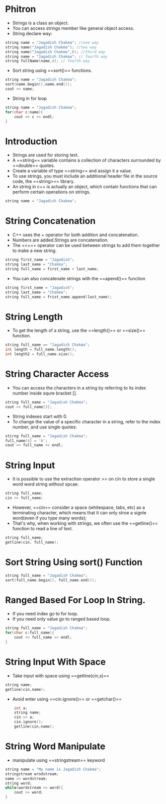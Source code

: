 # Phitron
- Strings is a class an object.
- You can access strings member like general object access.
- String declare way:
```c++
string name = "Jagadish Chakma"; //one way
string name("Jagadish Chakma"); //two way
string name("Jagadish Chakma",6); //third way
string name = "Jagadish Chakma"; // fourth way
string fullName(name,4); // fourth way
```
- Sort string using ==sort()== functions.
```c++
string name = "Jagadish Chakma";
sort(name.begin(),name.end());
cout << name;
```
- String in for loop
```c++
string name = "Jagadish Chakma";
for(char c:name){
	cout << c << endl;
}
```

# Introduction
- Strings are used for storing text.
- A ==string== variable contains a collection of characters surrounded by ==double== quotes.
- Create a variable of type ==string== and assign it a value.
- To use strings, you must include an additional header file in the source code, the ==string>== library.
- An string in c++ is actually an object, which contain functions that can perform certain operations on strings.
```c++
string name = "Jagadish Chakma";
```
# String Concatenation
- C++ uses the + operator for both addition and concatenation.
- Numbers are added.Strings are concatenation.
- The ==+== operator can be used between strings to add them together to make a new string. 
```c++
string first_name = "Jagadish";
string last_name = "Chakma";
string full_name = first_name + last_name;
```
- You can also concatenate strings with the ==apend()== function
```c++
string first_name = "Jagadish";
string last_name = "Chakma";
string full_name = frist_name.append(last_name);
```
# String Length
- To get the length of a string, use the ==length()== or ==size()== function.
```c++
string full_name == "Jagadish Chakma";
int length = full_name.length();
int length2 = full_name.size();
```
# String Character Access
- You can access the characters in a string by referring to its index number inside squre bracket [].
```c++
string full_name = "Jagadish Chakma";
cout << full_name[3];
```
- String indexes start with 0.
- To change the value of a specific character in a string, refer to the index number, and use single quotes:
```c++
stirng full_name = "Jagadish Chakma";
full_name[4] = 'k';
cout << full_name << endl;
```
# String Input
- It is possible to use the extraction operator >> on cin to store a single word word string without spcae.
```c++
string full_name;
cin >> full_name;
```
- However, ==cin== consider a space (whitespace, tabs, etc) as a terminating character, which means that it can only stroe a signle word(even if you type many words);
- That's why, when working with strings, we often use the ==getline()== function to read a line of text.
```c++
string full_name;
getline(cin, full_name);
```

# Sort String Using sort() Function
```c++
string full_name = "Jagadish Chakma";
sort(full_name.begin(), full_name.end());
```
# Ranged Based For Loop In String.
- If you need index go to for loop.
- If you need only value go to ranged based loop.
```c++
string full_name = "Jagadish Chakma";
for(char c:full_name){
	cout << full_name << endl;
}
```

# String Input With Space
- Take input with space using ==getline(cin,s)==
```c++
string name;
getline(cin,name);
```
- Avoid enter using ==cin.ignore()== or ==getchar()==
```c++
	int a;
	string name;
	cin >> a;
	cin.ignore();
	getline(cin,name);
```
# String Word Manipulate
- manipulate using ==stringstream== keyword
```c++
string name = "My name is Jagadish Chakma";
stringstream wrodstream;
name >> wordstream;
string word;
while(wordstream >> word){
	cout >> word;
}
```
